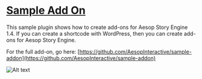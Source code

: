 [Sample Add On](https://github.com/AesopInteractive/sample-addon)
==========

This sample plugin shows how to create add-ons for Aesop Story Engine 1.4. If you can create a shortcode with WordPress, then you can create add-ons for Aesop Story Engine.

For the full add-on, go here: [https://github.com/AesopInteractive/sample-addon](https://github.com/AesopInteractive/sample-addon)

![Alt text](http://aesopstoryengine.com/wp-content/uploads/2015/01/sample-add-on-test.png "Aesop Story Engine Sample Add-on")